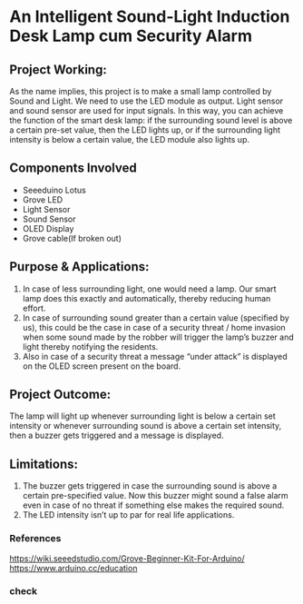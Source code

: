 # An Intelligent Sound-Light Induction Desk Lamp cum Security Alarm

## Project Working: 

As the name implies, this project is to make a small lamp controlled by Sound and Light. We need to use the LED module as output. Light sensor and sound sensor are used for input signals. In this way, you can achieve the function of the smart desk lamp: if the surrounding sound level is above a certain pre-set value, then the LED lights up, or if the surrounding light intensity is below a certain value, the LED module also lights up.


## Components Involved

<ul>
  <li>Seeeduino Lotus</li>
  <li>Grove LED</li>
  <li>Light Sensor</li>
  <li>Sound Sensor</li>
  <li>OLED Display</li>
  <li>Grove cable(If broken out)</li>
</ul>

## Purpose & Applications: 

<ol>

  <li>In case of less surrounding light, one would need a lamp. Our smart lamp does this exactly and automatically, thereby reducing human effort.</li>

  <li>In case of surrounding sound greater than a certain value (specified by us), this could be the case in case of a security threat / home invasion when some sound made by the robber will trigger the lamp’s buzzer and light thereby notifying the residents.</li>

  <li>Also in case of a security threat a message “under attack” is displayed on the OLED screen present on the board.</li>
  
 </ol>

## Project Outcome: 

The lamp will light up whenever surrounding light is below a certain set intensity or whenever surrounding sound is above a certain set intensity, then a buzzer gets triggered and a message is displayed.

## Limitations: 

<ol>
<li>The buzzer gets triggered in case the surrounding sound is above a certain pre-specified value. Now this buzzer might sound a false alarm even in case of no threat if something else makes the required sound.</li>

<li>The LED intensity isn’t up to par for real life applications.</li>
</ol>

### References 
https://wiki.seeedstudio.com/Grove-Beginner-Kit-For-Arduino/ <br>
https://www.arduino.cc/education

### check